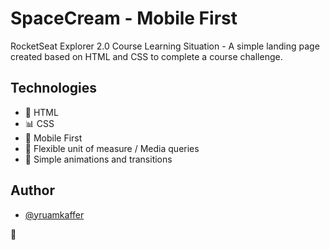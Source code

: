 
# SpaceCream - Mobile First

RocketSeat Explorer 2.0 Course Learning Situation - A simple landing page created based on HTML and CSS to complete a course challenge.
## Technologies

- 📎 HTML
- 📊 CSS
- 📱 Mobile First
- 📐 Flexible unit of measure / Media queries
- 🔆 Simple animations and transitions


## Author

- [@yruamkaffer](https://www.github.com/yruamkaffer)


🍦

